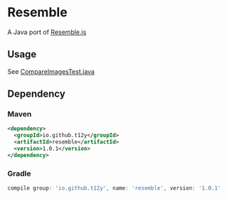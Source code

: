 # Resemble

A Java port of [Resemble.js](https://github.com/rsmbl/Resemble.js)

## Usage

See [CompareImagesTest.java](src/test/java/io/github/t12y/resemble/CompareImagesTest.java)

## Dependency

### Maven

```xml
<dependency>
  <groupId>io.github.t12y</groupId>
  <artifactId>resemble</artifactId>
  <version>1.0.1</version>
</dependency>
```

### Gradle
```groovy
compile group: 'io.github.t12y', name: 'resemble', version: '1.0.1'
```